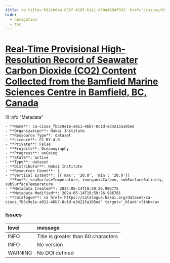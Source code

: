 ```yaml
---
title: <a title='b92cb64a-032f-4185-b1a1-d30a4004f302' href='/issues/b92cb64a-032f-4185-b1a1-d30a4004f302/' target='_blank'>Real-Time Provisional High-Resolution Record of Seawater Carbon Dioxide (CO2) Content Collected from the Bamfield Marine Sciences Centre in Bamfield, BC, Canada</a>
hide:
  - navigation
  - toc
---
```


# <a title='b92cb64a-032f-4185-b1a1-d30a4004f302' href='/issues/b92cb64a-032f-4185-b1a1-d30a4004f302/' target='_blank'>Real-Time Provisional High-Resolution Record of Seawater Carbon Dioxide (CO2) Content Collected from the Bamfield Marine Sciences Centre in Bamfield, BC, Canada</a>

<div id='map'></div>

!!! info "Metadata"
    
    - **Name**: ca-cioos_fb5c9e1e-a911-46b7-8c1d-e34215a105ed 
    - **Organization**: Hakai Institute 
    - **Ressource Type**: dataset 
    - **Licence**: CC-BY-4.0 
    - **Private**: False 
    - **Projects**: Oceanography 
    - **Progress**: onGoing 
    - **State**: active 
    - **Type**: dataset 
    - **Distributor**: Hakai Institute 
    - **Resources Count**: 1 
    - **Vertical Extent**: [{'max': '20.0', 'min': '20.0'}] 
    - **Eov**: seaSurfaceTemperature, inorganicCarbon, subSurfaceSalinity, subSurfaceTemperature 
    - **Metadata Created**: 2024-05-14T19:59:26.986775 
    - **Metadata Modified**: 2024-05-14T19:59:26.986781 
    - **Catalogue**: <a href='https://catalogue.hakai.org/dataset/ca-cioos_fb5c9e1e-a911-46b7-8c1d-e34215a105ed' target='_blank'>link</a> 

### Issues

| level   | message                             |
|:--------|:------------------------------------|
| INFO    | Title is greater than 60 characters |
| INFO    | No version                          |
| WARNING | No DOI defined                      |

<script>
   document.addEventListener("DOMContentLoaded", function() {
    var map = L.map('map').setView([51.505, -125.09], 5);
    L.tileLayer('https://tile.openstreetmap.org/{z}/{x}/{y}.png', {
        maxZoom: 19,
        attribution: '&copy; <a href="http://www.openstreetmap.org/copyright">OpenStreetMap</a>'
    }).addTo(map);
    var geojsonFeature = {
        "type": "Feature",
        "properties": {
            "name" : "<a title='b92cb64a-032f-4185-b1a1-d30a4004f302' href='/issues/b92cb64a-032f-4185-b1a1-d30a4004f302/' target='_blank'>Real-Time Provisional High-Resolution Record of Seawater Carbon Dioxide (CO2) Content Collected from the Bamfield Marine Sciences Centre in Bamfield, BC, Canada</a>"
        },
        "geometry": {'type': 'Point', 'coordinates': [-125.13535, 48.83515]}
    }
    L.geoJSON(geojsonFeature).addTo(map);
   })
</script>